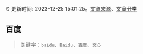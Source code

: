 :alarm_clock: 更新时间: 2023-12-25 15:01:25。[文章来源](/README.md)、[文章分类](/TAGS.md)

## 百度


> 关键字：`baidu`、`Baidu`、`百度`、`文心`



